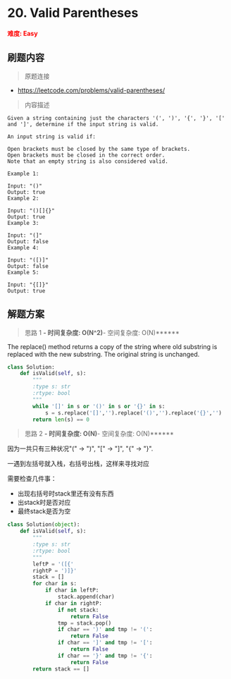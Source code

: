 # 20. Valid Parentheses

**<font color=red>难度: Easy</font>**

## 刷题内容

> 原题连接

* https://leetcode.com/problems/valid-parentheses/

> 内容描述

```
Given a string containing just the characters '(', ')', '{', '}', '[' and ']', determine if the input string is valid.

An input string is valid if:

Open brackets must be closed by the same type of brackets.
Open brackets must be closed in the correct order.
Note that an empty string is also considered valid.

Example 1:

Input: "()"
Output: true
Example 2:

Input: "()[]{}"
Output: true
Example 3:

Input: "(]"
Output: false
Example 4:

Input: "([)]"
Output: false
Example 5:

Input: "{[]}"
Output: true
```

## 解题方案

> 思路 1
******- 时间复杂度: O(N^2)******- 空间复杂度: O(N)******

The replace() method returns a copy of the string where old substring is replaced with the new substring. 
The original string is unchanged.

```python
class Solution:
    def isValid(self, s):
        """
        :type s: str
        :rtype: bool
        """
        while '[]' in s or '()' in s or '{}' in s:
            s = s.replace('[]','').replace('()','').replace('{}','')
        return len(s) == 0
```

> 思路 2
******- 时间复杂度: O(N)******- 空间复杂度: O(N)******


因为一共只有三种状况"(" -> ")", "[" -> "]", "{" -> "}".

一遇到左括号就入栈，右括号出栈，这样来寻找对应

需要检查几件事：

- 出现右括号时stack里还有没有东西
- 出stack时是否对应
- 最终stack是否为空

```python
class Solution(object):
    def isValid(self, s):
        """
        :type s: str
        :rtype: bool
        """
        leftP = '([{'
        rightP = ')]}'
        stack = []
        for char in s:
            if char in leftP:
                stack.append(char)
            if char in rightP:
                if not stack:
                    return False
                tmp = stack.pop()
                if char == ')' and tmp != '(':
                    return False
                if char == ']' and tmp != '[':
                    return False       
                if char == '}' and tmp != '{':
                    return False
        return stack == []
```


